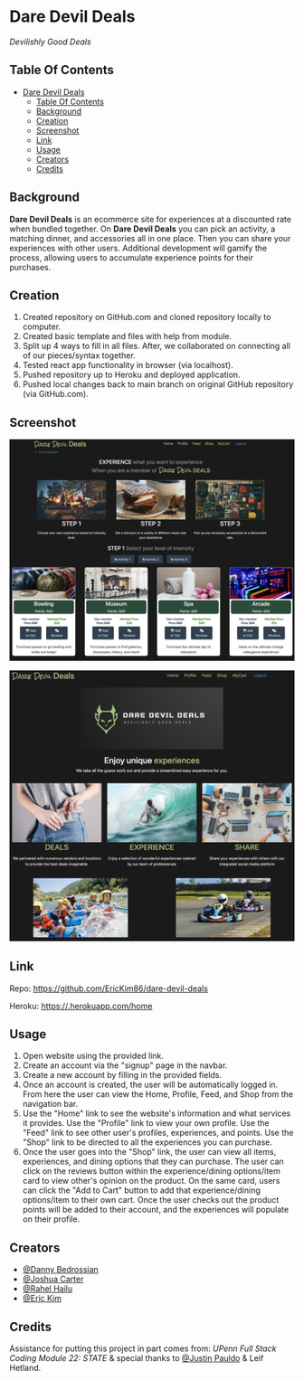 # Dare Devil Deals

*Devilishly Good Deals*

## Table Of Contents
- [Dare Devil Deals](#dare-devil-deals)
  - [Table Of Contents](#table-of-contents)
  - [Background](#background)
  - [Creation](#creation)
  - [Screenshot](#screenshot)
  - [Link](#link)
  - [Usage](#usage)
  - [Creators](#creators)
  - [Credits](#credits)


## Background

**Dare Devil Deals** is an ecommerce site for experiences at a discounted rate when bundled together. On **Dare Devil Deals** you can pick an activity, a matching dinner, and accessories all in one place. Then you can share your experiences with other users. Additional development will gamify the process, allowing users to accumulate experience points for their purchases. 

## Creation

1. Created repository on GitHub.com and cloned repository locally to computer.
2. Created basic template and files with help from module.
3. Split up 4 ways to fill in all files. After, we collaborated on connecting all of our pieces/syntax together.
4. Tested react app functionality in browser (via localhost).
5. Pushed repository up to Heroku and deployed application.
6. Pushed local changes back to main branch on original GitHub repository (via GitHub.com).

## Screenshot

![screenshot](./client/public/images/screenshots/screenshot_1.png)

![screenshot](./client/public/images/screenshots/screenshot_2.png)

## Link

Repo: 
https://github.com/EricKim86/dare-devil-deals

Heroku:
[https://.herokuapp.com/home](https://lit-dusk-01074.herokuapp.com/)

## Usage

1. Open website using the provided link.
2. Create an account via the "signup" page in the navbar.
3. Create a new account by filling in the provided fields.
4. Once an account is created, the user will be automatically logged in. From here the user can view the Home, Profile, Feed, and Shop from the navigation bar.
5. Use the "Home" link to see the website's information and what services it provides. Use the "Profile" link to view your own profile. Use the "Feed" link to see other user's profiles, experiences, and points. Use the "Shop" link to be directed to all the experiences you can purchase.
6. Once the user goes into the "Shop" link, the user can view all items, experiences, and dining options that they can purchase. The user can click on the reviews button within the experience/dining options/item card to view other's opinion on the product. On the same card, users can click the "Add to Cart" button to add that experience/dining options/item to their own cart. Once the user checks out the product points will be added to their account, and the experiences will populate on their profile. 

## Creators

- [@Danny Bedrossian](https://github.com/dbedrossian)
- [@Joshua Carter](https://github.com/JoshuaCarter99)
- [@Rahel Hailu](https://github.com/ririhailu)
- [@Eric Kim](https://github.com/EricKim86)

## Credits

Assistance for putting this project in part comes from:
*UPenn Full Stack Coding Module 22: STATE*
& special thanks to
 [@Justin Pauldo](https://github.com/KingdomSeeker328) & Leif Hetland.